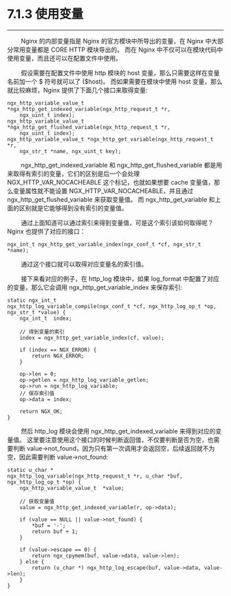 # 7.1.3 使用变量
***

&emsp;&emsp;
Nginx 的内部变量指是 Nginx 的官方模块中所导出的变量，在 Nginx 中大部分常用变量都是 CORE HTTP 模块导出的。
而在 Nginx 中不仅可以在模块代码中使用变量，而且还可以在配置文件中使用。

&emsp;&emsp;
假设需要在配置文件中使用 http 模块的 host 变量，那么只需要这样在变量名前加一个 $ 符号就可以了 ($host)。
而如果需要在模块中使用 host 变量，那么就比较麻烦，Nginx 提供了下面几个接口来取得变量:

    ngx_http_variable_value_t *ngx_http_get_indexed_variable(ngx_http_request_t *r,
        ngx_uint_t index);
    ngx_http_variable_value_t *ngx_http_get_flushed_variable(ngx_http_request_t *r,
        ngx_uint_t index);
    ngx_http_variable_value_t *ngx_http_get_variable(ngx_http_request_t *r,
        ngx_str_t *name, ngx_uint_t key);

&emsp;&emsp;
ngx\_http\_get\_indexed\_variable 和 ngx\_http\_get\_flushed\_variable 都是用来取得有索引的变量，它们的区别是后一个会处理 NGX\_HTTP\_VAR\_NOCACHEABLE 这个标记，也就如果想要 cache 变量值，那么变量属性就不能设置 NGX\_HTTP\_VAR\_NOCACHEABLE，并且通过 ngx\_http\_get\_flushed\_variable 来获取变量值。
而 ngx\_http\_get\_variable 和上面的区别就是它能够得到没有索引的变量值。

&emsp;&emsp;
通过上面知道可以通过索引来得到变量值，可是这个索引该如何取得呢？
Nginx 也提供了对应的接口：

    ngx_int_t ngx_http_get_variable_index(ngx_conf_t *cf, ngx_str_t *name);

&emsp;&emsp;
通过这个接口就可以取得对应变量名的索引值。

&emsp;&emsp;
接下来看对应的例子，在 http\_log 模块中，如果 log\_format 中配置了对应的变量，那么它会调用 ngx\_http\_get\_variable\_index 来保存索引:

    static ngx_int_t
    ngx_http_log_variable_compile(ngx_conf_t *cf, ngx_http_log_op_t *op, ngx_str_t *value) {
        ngx_int_t  index;

        // 得到变量的索引
        index = ngx_http_get_variable_index(cf, value);

        if (index == NGX_ERROR) {
            return NGX_ERROR;
        }

        op->len = 0;
        op->getlen = ngx_http_log_variable_getlen;
        op->run = ngx_http_log_variable;
        // 保存索引值
        op->data = index;

        return NGX_OK;
    }

&emsp;&emsp;
然后 http\_log 模块会使用 ngx\_http\_get\_indexed\_variable 来得到对应的变量值。
这里要注意使用这个接口的时候判断返回值，不仅要判断是否为空，也需要判断 value->not\_found，因为只有第一次调用才会返回空，后续返回就不为空，因此需要判断 value->not\_found:

    static u_char *
    ngx_http_log_variable(ngx_http_request_t *r, u_char *buf, ngx_http_log_op_t *op) {
        ngx_http_variable_value_t  *value;

        // 获取变量值
        value = ngx_http_get_indexed_variable(r, op->data);

        if (value == NULL || value->not_found) {
            *buf = '-';
            return buf + 1;
        }

        if (value->escape == 0) {
            return ngx_cpymem(buf, value->data, value->len);
        } else {
            return (u_char *) ngx_http_log_escape(buf, value->data, value->len);
        }
    }